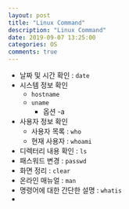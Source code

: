 ```yaml
---
layout: post
title: "Linux Command"
description: "Linux Command"
date: 2019-09-07 13:25:00
categories: OS
comments: true
---
```


- 날짜 및 시간 확인 : `date`
- 시스템 정보 확인
  - `hostname`
  - `uname`
    - 옵션 -a
- 사용자 정보 확인
  - 사용자 목록 : `who`
  - 현재 사용자 : `whoami`
- 디렉터리 내용 확인 : `ls`
- 패스워드 변경 : `passwd`
- 화면 정리 : `clear`
- 온라인 매뉴얼 : `man`
- 명령어에 대한 간단한 설명 : `whatis`
- 
